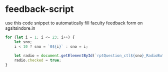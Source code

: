 # feedback-script
use this code snippet to automatically fill faculty feedback form on sgsitsindore.in

```javascript
for (let i = 1; i <= 23; i++) {
    let sno;
    i < 10 ? sno = `0${i}` : sno = i;
    
    let radio = document.getElementById(`rptQuestion_ctl${sno}_RadioButtonList1_4`);
    radio.checked = true;    
}

```
